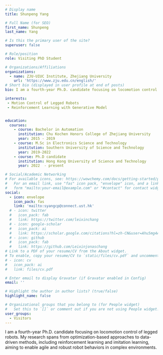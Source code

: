 ```yaml
---
# Display name
title: Shunpeng Yang

# Full Name (for SEO)
first_name: Shunpeng
last_name: Yang

# Is this the primary user of the site?
superuser: false

# Role/position
role: Visiting PhD Student

# Organizations/Affiliations
organizations:
  - name: ZJU-UIUC Institute, Zhejiang University
    url: 'https://www.zju.edu.cn/english/'
# Short bio (displayed in user profile at end of posts)
bio: I am a fourth-year Ph.D. candidate focusing on locomotion control of legged robots. My research spans from optimization-based approaches to data-driven methods, including reinforcement learning and imitation learning, aiming to enable agile and robust robot behaviors in complex environments.

interests:
 - Motion Control of Legged Robots 
 - Reinforcement Learning with Generative Model


education:
  courses:
    - course: Bachelor in Automation
      institution: Chu Kochen Honors College of Zhejiang University
      year: 2015 - 2019
    - course: M.Sc in Electronics Science and Technology
      institution: Southern University of Science and Technology
      year: 2019-2022
    - course: Ph.D candidate
      institution: Hong Kong University of Science and Technology
      year: 2022  - present

# Social/Academic Networking
# For available icons, see: https://wowchemy.com/docs/getting-started/page-builder/#icons
#   For an email link, use "fas" icon pack, "envelope" icon, and a link in the
#   form "mailto:your-email@example.com" or "#contact" for contact widget.
social:
  - icon: envelope
    icon_pack: fas
    link: 'mailto:syangcp@connect.ust.hk'
  # - icon: twitter
  #   icon_pack: fab
  #   link: https://twitter.com/leixinchang
  # - icon: google-scholar
  #   icon_pack: ai
  #   link: https://scholar.google.com/citations?hl=zh-CN&user=Ahu5mg4AAAAJ
  # - icon: github
  #   icon_pack: fab
  #   link: https://github.com/Leixinjonaschang
# Link to a PDF of your resume/CV from the About widget.
# To enable, copy your resume/CV to `static/files/cv.pdf` and uncomment the lines below.
# - icon: cv
#   icon_pack: ai
#   link: files/cv.pdf

# Enter email to display Gravatar (if Gravatar enabled in Config)
email: ''

# Highlight the author in author lists? (true/false)
highlight_name: false

# Organizational groups that you belong to (for People widget)
#   Set this to `[]` or comment out if you are not using People widget.
user_groups:
  - Visitors
---
```

I am a fourth-year Ph.D. candidate focusing on locomotion control of legged robots. My research spans from optimization-based approaches to data-driven methods, including reinforcement learning and imitation learning, aiming to enable agile and robust robot behaviors in complex environments.
